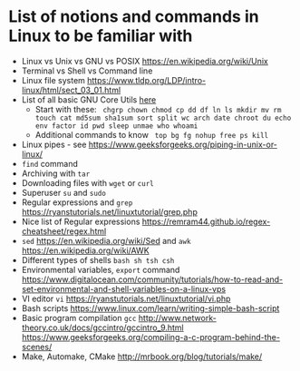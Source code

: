 # List of notions and commands in Linux to be familiar with
- Linux vs Unix vs GNU vs POSIX https://en.wikipedia.org/wiki/Unix
- Terminal vs Shell vs Command line
- Linux file system https://www.tldp.org/LDP/intro-linux/html/sect_03_01.html
- List of all basic GNU Core Utils [here](https://en.wikipedia.org/wiki/List_of_GNU_Core_Utilities_commands)
  - Start with these: ``` chgrp chown chmod cp dd df ln ls mkdir mv rm touch cat md5sum sha1sum sort split wc arch date chroot du echo env factor id pwd sleep unmae who whoami```
  - Additional commands to know ``` top bg fg nohup free ps kill```
- Linux pipes - see https://www.geeksforgeeks.org/piping-in-unix-or-linux/
- ```find``` command
- Archiving with ```tar```
- Downloading files with ```wget``` or ```curl```
- Superuser ```su``` and ```sudo```
- Regular expressions and ```grep``` https://ryanstutorials.net/linuxtutorial/grep.php
- Nice list of Regular expressions https://remram44.github.io/regex-cheatsheet/regex.html
- ```sed``` https://en.wikipedia.org/wiki/Sed and ```awk``` https://en.wikipedia.org/wiki/AWK
- Different types of shells ```bash sh tsh csh```
- Environmental variables, ```export``` command https://www.digitalocean.com/community/tutorials/how-to-read-and-set-environmental-and-shell-variables-on-a-linux-vps
- VI editor ```vi``` https://ryanstutorials.net/linuxtutorial/vi.php
- Bash scripts https://www.linux.com/learn/writing-simple-bash-script
- Basic program compilation ```gcc``` http://www.network-theory.co.uk/docs/gccintro/gccintro_9.html  https://www.geeksforgeeks.org/compiling-a-c-program-behind-the-scenes/
- Make, Automake, CMake http://mrbook.org/blog/tutorials/make/
